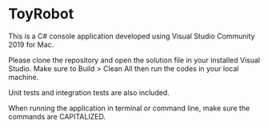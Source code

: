 # ToyRobot
This is a C# console application developed using Visual Studio Community 2019 for Mac. 

Please clone the repository and open the solution file in your installed Visual Studio.
Make sure to Build > Clean All then run the codes in your local machine.  

Unit tests and integration tests are also included.

When running the application in terminal or command line, make sure the commands are CAPITALIZED.

